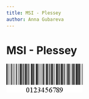 ```yaml
---
title: MSI - Plessey
author: Anna Gubareva
---
```

# MSI - Plessey

![](../../../../../images/eurd-win-bar-code-msi-plessey.png)
